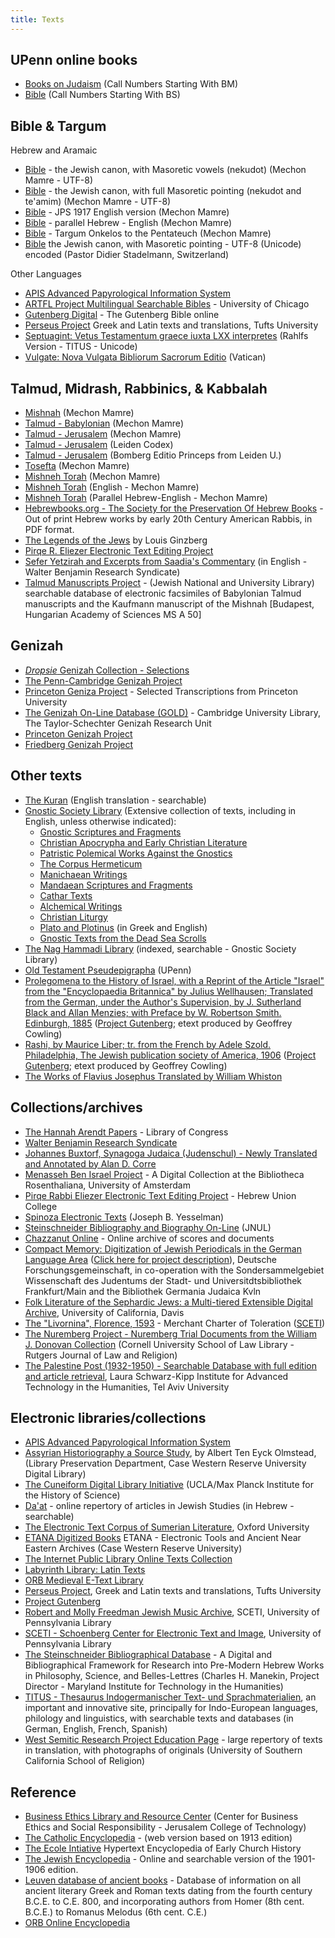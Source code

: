 ```yaml
---
title: Texts
---
```

## UPenn online books

- [Books on Judaism](http://onlinebooks.library.upenn.edu/webbin/book/subjectstart?BM) (Call Numbers Starting With BM)
- [Bible](http://onlinebooks.library.upenn.edu/webbin/book/subjectstart?BS) (Call Numbers Starting With BS)

## Bible & Targum

Hebrew and Aramaic

- [Bible](http://www.mechon-mamre.org/i/t/t0.htm) - the Jewish canon, with Masoretic vowels (nekudot) (Mechon Mamre - UTF-8)
- [Bible](http://www.mechon-mamre.org/c/ct/c0.htm) - the Jewish canon, with full Masoretic pointing (nekudot and te'amim) (Mechon Mamre - UTF-8)
- [Bible](http://www.mechon-mamre.org/e/et/et0.htm) - JPS 1917 English version (Mechon Mamre)
- [Bible](http://www.mechon-mamre.org/p/pt/pt0.htm) - parallel Hebrew - English (Mechon Mamre)
- [Bible](http://www.mechon-mamre.org/i/t/k/q/q0.htm) - Targum Onkelos to the Pentateuch (Mechon Mamre)
- [Bible](http://www.anastesontai.com/) the Jewish canon, with Masoretic pointing - UTF-8 (Unicode) encoded (Pastor Didier Stadelmann, Switzerland)

Other Languages

- [APIS Advanced Papyrological Information System](http://www.columbia.edu/cu/lweb/projects/digital/apis/index.html)
- [ARTFL Project Multilingual Searchable Bibles](http://www.lib.uchicago.edu/efts/ARTFL/public/bibles/) - University of Chicago
- [Gutenberg Digital](http://www.gutenbergdigital.de/gudi/start.htm) - The Gutenberg Bible online
- [Perseus Project](http://www.perseus.tufts.edu/hopper/collections?redirect=true) Greek and Latin texts and translations, Tufts University
- [Septuagint: Vetus Testamentum graece iuxta LXX interpretes](http://titus.fkidg1.uni-frankfurt.de/texte/etcs/grie/sept/sept.htm) (Rahlfs Version - TITUS - Unicode)
- [Vulgate: Nova Vulgata Bibliorum Sacrorum Editio](http://www.vatican.va/archive/bible/nova_vulgata/documents/nova-vulgata_index_lt.html) (Vatican)

## Talmud, Midrash, Rabbinics, & Kabbalah

- [Mishnah](http://www.mechon-mamre.org/b/h/h0.htm) (Mechon Mamre)
- [Talmud - Babylonian](http://www.mechon-mamre.org/b/l/l0.htm) (Mechon Mamre)
- [Talmud - Jerusalem](http://www.mechon-mamre.org/b/r/r0.htm) (Mechon Mamre)
- [Talmud - Jerusalem](https://disc.leidenuniv.nl/webclient/DeliveryManager?custom_att_2=simple_viewer&pid=1771217) (Leiden Codex)
- [Talmud - Jerusalem](https://socrates.leidenuniv.nl/webclient/DeliveryManager?application=DIGITOOL-3&owner=resourcediscovery&custom_att_2=simple_viewer&pid=963763) (Bomberg Editio Princeps from Leiden U.)
- [Tosefta](http://www.mechon-mamre.org/b/f/f0.htm) (Mechon Mamre)
- [Mishneh Torah](http://www.mechon-mamre.org/i/0.htm) (Mechon Mamre)
- [Mishneh Torah](http://www.mechon-mamre.org/e/index.htm) (English - Mechon Mamre)
- [Mishneh Torah](http://www.mechon-mamre.org/index.htm) (Parallel Hebrew-English - Mechon Mamre)
- [Hebrewbooks.org - The Society for the Preservation Of Hebrew Books](http://www.hebrewbooks.org/) - Out of print Hebrew works by early 20th Century American Rabbis, in PDF format.
- [The Legends of the Jews](http://philologos.org/__eb-lotj/) by Louis Ginzberg
- [Pirqe R. Eliezer Electronic Text Editing Project](http://www.usc.edu/projects/pre-project/)
- [Sefer Yetzirah and Excerpts from Saadia's Commentary](http://www.wbenjamin.org/saadia.html) (in English - Walter Benjamin Research Syndicate)
- [Talmud Manuscripts Project](http://jnul.huji.ac.il/dl/talmud/) - (Jewish National and University Library) searchable database of electronic facsimiles of Babylonian Talmud manuscripts and the Kaufmann manuscript of the Mishnah \[Budapest, Hungarian Academy of Sciences MS A 50\]

## Genizah

- [_Dropsie_ Genizah Collection - Selections](http://www.princeton.edu/%7Egeniza/drop/drop-1.html)
- [The Penn-Cambridge Genizah Project](http://sceti.library.upenn.edu/genizah/index.cfm)
- [Princeton Geniza Project](http://www.princeton.edu/%7Egeniza/) - Selected Transcriptions from Princeton University
- [The Genizah On-Line Database (GOLD)](http://www.lib.cam.ac.uk/Taylor-Schechter/GOLD/) - Cambridge University Library, The Taylor-Schechter Genizah Research Unit
- [Princeton Genizah Project](http://www.princeton.edu/%7Egeniza/)
- [Friedberg Genizah Project](http://www.genizah.org/)

## Other texts

- [The Kuran](http://www.hti.umich.edu/k/koran/) (English translation - searchable)
- [Gnostic Society Library](http://www.gnosis.org/library.html) (Extensive collection of texts, including in English, unless otherwise indicated):
  - [Gnostic Scriptures and Fragments](http://www.gnosis.org/library/gs.htm)
  - [Christian Apocrypha and Early Christian Literature](http://www.gnosis.org/library/cac.htm)
  - [Patristic Polemical Works Against the Gnostics](http://www.gnosis.org/library/polem.htm)
  - [The Corpus Hermeticum](http://www.gnosis.org/library/hermet.htm)
  - [Manichaean Writings](http://www.gnosis.org/library/manis.htm)
  - [Mandaean Scriptures and Fragments](http://www.gnosis.org/library/mand.htm)
  - [Cathar Texts](http://www.gnosis.org/library/cathtx.htm)  
  - [Alchemical Writings](http://www.gnosis.org/library/alch.htm)  
  - [Christian Liturgy](http://www.gnosis.org/library/lith.htm)
  - [Plato and Plotinus](http://www.gnosis.org/library/platon.htm) (in Greek and English)
  - [Gnostic Texts from the Dead Sea Scrolls](http://www.gnosis.org/library/scroll.htm)
- [The Nag Hammadi Library](http://www.gnosis.org/naghamm/nhl.html) (indexed, searchable - Gnostic Society Library)
- [Old Testament Pseudepigrapha](http://ccat.sas.upenn.edu/%7Ehumm/Resources/Texts/otPseud.html) (UPenn)
- [Prolegomena to the History of Israel, with a Reprint of the Article "Israel" from the "Encyclopaedia Britannica" by Julius Wellhausen; Translated from the German, under the Author's Supervision, by J. Sutherland Black and Allan Menzies; with Preface by W. Robertson Smith. Edinburgh, 1885](ftp://ibiblio.org/pub/docs/books/gutenberg/etext03/prole10.txt) ([Project Gutenberg](http://www.promo.net/pg/); etext produced by Geoffrey Cowling)
- [Rashi, by Maurice Liber; tr. from the French by Adele Szold. Philadelphia, The Jewish publication society of America, 1906](ftp://ibiblio.org/pub/docs/books/gutenberg/etext02/rashi10.txt) ([Project Gutenberg](http://www.promo.net/pg/); etext produced by Geoffrey Cowling)
- [The Works of Flavius Josephus Translated by William Whiston](http://www.sacred-texts.com/jud/josephus/index.htm)

## Collections/archives

- [The Hannah Arendt Papers](http://memory.loc.gov/ammem/arendthtml/) - Library of Congress
- [Walter Benjamin Research Syndicate](http://www.wbenjamin.org/walterbenjamin.html)
- [Johannes Buxtorf, Synagoga Judaica (Judenschul) - Newly Translated and Annotated by Alan D. Corre](http://www.uwm.edu/People/corre/buxdorf/)
- [Menasseh Ben Israel Project](http://cf.uba.uva.nl/en/collections/rosenthaliana/menasseh/) - A Digital Collection at the Bibliotheca Rosenthaliana, University of Amsterdam
- [Pirqe Rabbi Eliezer Electronic Text Editing Project](http://www.usc.edu/dept/huc-la/pre-project/) - Hebrew Union College
- [Spinoza Electronic Texts](http://www.yesselman.com/#TTP) (Joseph B. Yesselman)
- [Steinschneider Bibliography and Biography On-Line](http://jnul.huji.ac.il/heb/Steinschneider_links.html) (JNUL)
- [Chazzanut Online](http://www.chazzanut.com/) - Online archive of scores and documents
- [Compact Memory: Digitization of Jewish Periodicals in the German Language Area](http://www.compactmemory.rwth-aachen.de/navigation/) ([Click here for project description](http://www.dbi-berlin.de/projekte/d_lib/einzproj/retrodig/p22gb.htm)), Deutsche Forschungsgemeinschaft, in co-operation with the Sondersammelgebiet Wissenschaft des Judentums der Stadt- und Universitdtsbibliothek Frankfurt/Main and the Bibliothek Germania Judaica Kvln
- [Folk Literature of the Sephardic Jews: a Multi-tiered Extensible Digital Archive](http://philo.ucdavis.edu/SEFARAD/), University of California, Davis
- [The "Livornina", Florence, 1593](http://sceti.library.upenn.edu/) - Merchant Charter of Toleration ([SCETI](http://www.library.upenn.edu/etext/))
- [The Nuremberg Project - Nuremberg Trial Documents from the William J. Donovan Collection](http://www.lawandreligion.com/nuremberg-project) (Cornell University School of Law Library - Rutgers Journal of Law and Religion)
- [The Palestine Post (1932-1950) - Searchable Database with full edition and article retrieval](http://kipp.tau.ac.il/), Laura Schwarz-Kipp Institute for Advanced Technology in the Humanities, Tel Aviv University

## Electronic libraries/collections

- [APIS Advanced Papyrological Information System](http://www.columbia.edu/cu/lweb/projects/digital/apis/index.html)
- [Assyrian Historiography a Source Study](http://onlinebooks.library.upenn.edu/webbin/gutbook/lookup?num=6559), by Albert Ten Eyck Olmstead, (Library Preservation Department, Case Western Reserve University Digital Library)
- [The Cuneiform Digital Library Initiative](http://cdli.ucla.edu/) (UCLA/Max Planck Institute for the History of Science)
- [Da'at](http://www.daat.ac.il/index.htm) - online repertory of articles in Jewish Studies (in Hebrew - searchable)
- [The Electronic Text Corpus of Sumerian Literature](http://www-etcsl.orient.ox.ac.uk/), Oxford University
- [ETANA Digitized Books](http://www.cwru.edu/UL/preserve/Etana.html) ETANA - Electronic Tools and Ancient Near Eastern Archives (Case Western Reserve University)
- [The Internet Public Library Online Texts Collection](http://www.ipl.org/reading/books/index.html)
- [Labyrinth Library: Latin Texts](http://www.georgetown.edu/labyrinth/library/latin/latin-lib.html)
- [ORB Medieval E-Text Library](http://www.the-orb.net/libindex.html)
- [Perseus Project](http://www.perseus.tufts.edu/Texts.html), Greek and Latin texts and translations, Tufts University
- [Project Gutenberg](http://www.promo.net/pg/)
- [Robert and Molly Freedman Jewish Music Archive](http://sceti.library.upenn.edu/freedman/browse.cfm), SCETI, University of Pennsylvania Library
- [SCETI - Schoenberg Center for Electronic Text and Image](http://sceti.library.upenn.edu/), University of Pennsylvania Library
- [The Steinschneider Bibliographical Database](http://www.mith.umd.edu/steinschneider) - A Digital and Bibliographical Framework for Research into Pre-Modern Hebrew Works in Philosophy, Science, and Belles-Lettres (Charles H. Manekin, Project Director - Maryland Institute for Technology in the Humanities)
- [TITUS - Thesaurus Indogermanischer Text- und Sprachmaterialien](http://titus.uni-frankfurt.de/), an important and innovative site, principally for Indo-European languages, philology and linguistics, with searchable texts and databases (in German, English, French, Spanish)
- [West Semitic Research Project Education Page](http://www.usc.edu/dept/LAS/wsrp/educational_site/ancient_texts/Citadel.shtml) - large repertory of texts in translation, with photographs of originals (University of Southern California School of Religion)

## Reference

- [Business Ethics Library and Resource Center](http://besr.org/library/) (Center for Business Ethics and Social Responsibility - Jerusalem College of Technology)
- [The Catholic Encyclopedia](http://www.newadvent.org/cathen/) - (web version based on 1913 edition)
- [The Ecole Intiative](http://ecole.evansville.edu/) Hypertext Encyclopedia of Early Church History
- [The Jewish Encyclopedia](http://www.jewishencyclopedia.com/) - Online and searchable version of the 1901-1906 edition.
- [Leuven database of ancient books](http://ldab.arts.kuleuven.ac.be/) - Database of information on all ancient literary Greek and Roman texts dating from the fourth century B.C.E. to C.E. 800, and incorporating authors from Homer (8th cent. B.C.E.) to Romanus Melodus (6th cent. C.E.)
- [ORB Online Encyclopedia](http://www.the-orb.net/encyclo.html)
